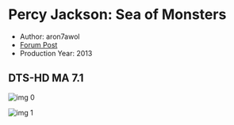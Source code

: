# Percy Jackson: Sea of Monsters

* Author: aron7awol
* [Forum Post](https://www.avsforum.com/threads/bass-eq-for-filtered-movies.2995212/post-58316866)
* Production Year: 2013

## DTS-HD MA 7.1

![img 0](https://i.imgur.com/qVyEJvC.jpg)

![img 1](https://i.imgur.com/ys1ZyXt.jpg)

